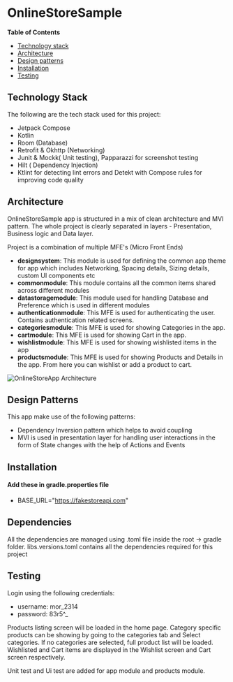 # OnlineStoreSample

**Table of Contents**

- [Technology stack](#technology-stack)
- [Architecture](#architecture)
- [Design patterns](#design-patterns)
- [Installation](#installation)
- [Testing](#testing)

## Technology Stack
The following are the tech stack used for this project:
- Jetpack Compose
- Kotlin
- Room (Database)
- Retrofit & Okhttp (Networking)
- Junit & Mockk( Unit testing), Papparazzi for screenshot testing
- Hilt ( Dependency Injection)
- Ktlint for detecting lint errors and Detekt with Compose rules for improving code quality

## Architecture
OnlineStoreSample app is structured in a mix of clean architecture and MVI pattern.
The whole project is clearly separated in layers - Presentation, Business logic and Data layer.

Project is a combination of multiple MFE's (Micro Front Ends)
- **designsystem**: This module is used for defining the common app theme for app which includes Networking, Spacing details, Sizing details, custom UI components etc
- **commonmodule**: This module contains all the common items shared across different modules
- **datastoragemodule**: This module used for handling Database and Preference which is used in different modules
- **authenticationmodule**: This MFE is used for authenticating the user. Contains authentication related screens. 
- **categoriesmodule**: This MFE is used for showing Categories in the app. 
- **cartmodule**: This MFE is used for showing Cart in the app. 
- **wishlistmodule**: This MFE is used for showing wishlisted items in the app 
- **productsmodule**: This MFE is used for showing Products and Details in the app. From here you can wishlist or add a product to cart. 

![OnlineStoreApp Architecture](https://github.com/user-attachments/assets/83f01d94-7d29-477d-9731-6559b8010313)


## Design Patterns

This app make use of the following patterns:
 - Dependency Inversion pattern which helps to avoid coupling
 - MVI is used in presentation layer for handling user interactions in the form of State changes with the help of Actions and Events

## Installation
#### Add these in gradle.properties file
- BASE_URL="https://fakestoreapi.com"

## Dependencies
All the dependencies are managed using .toml file inside the root -> gradle folder.
libs.versions.toml contains all the dependencies required for this project

## Testing
Login using the following credentials:
 - username: mor_2314
 - password: 83r5^_

Products listing screen will be loaded in the home page. 
Category specific products can be showing by going to the categories tab and Select categories. If no categories are selected, full product list will be loaded.
Wishlisted and Cart items are displayed in the Wishlist screen and Cart screen respectively.

Unit test and Ui test are added for app module and products module. 

